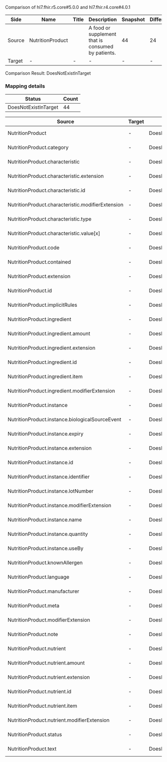 Comparison of hl7.fhir.r5.core#5.0.0 and hl7.fhir.r4.core#4.0.1

| Side | Name | Title | Description | Snapshot | Differential |
| --- | --- | --- | --- | --- | --- |
| Source | NutritionProduct |  | A food or supplement that is consumed by patients. | 44 | 24 |
| Target | - | - | - | - | - |


Comparison Result: DoesNotExistInTarget


### Mapping details

| Status | Count |
| ------ | ----- |
DoesNotExistInTarget | 44 |


| Source | Target | Status | Message |
| ------ | ------ | ------ | ------- |
| NutritionProduct | - | DoesNotExistInTarget | NutritionProduct does not exist in target and has no mapping |
| NutritionProduct.category | - | DoesNotExistInTarget | NutritionProduct.category does not exist in target and has no mapping |
| NutritionProduct.characteristic | - | DoesNotExistInTarget | NutritionProduct.characteristic does not exist in target and has no mapping |
| NutritionProduct.characteristic.extension | - | DoesNotExistInTarget | NutritionProduct.characteristic.extension does not exist in target and has no mapping |
| NutritionProduct.characteristic.id | - | DoesNotExistInTarget | NutritionProduct.characteristic.id does not exist in target and has no mapping |
| NutritionProduct.characteristic.modifierExtension | - | DoesNotExistInTarget | NutritionProduct.characteristic.modifierExtension does not exist in target and has no mapping |
| NutritionProduct.characteristic.type | - | DoesNotExistInTarget | NutritionProduct.characteristic.type does not exist in target and has no mapping |
| NutritionProduct.characteristic.value[x] | - | DoesNotExistInTarget | NutritionProduct.characteristic.value[x] does not exist in target and has no mapping |
| NutritionProduct.code | - | DoesNotExistInTarget | NutritionProduct.code does not exist in target and has no mapping |
| NutritionProduct.contained | - | DoesNotExistInTarget | NutritionProduct.contained does not exist in target and has no mapping |
| NutritionProduct.extension | - | DoesNotExistInTarget | NutritionProduct.extension does not exist in target and has no mapping |
| NutritionProduct.id | - | DoesNotExistInTarget | NutritionProduct.id does not exist in target and has no mapping |
| NutritionProduct.implicitRules | - | DoesNotExistInTarget | NutritionProduct.implicitRules does not exist in target and has no mapping |
| NutritionProduct.ingredient | - | DoesNotExistInTarget | NutritionProduct.ingredient does not exist in target and has no mapping |
| NutritionProduct.ingredient.amount | - | DoesNotExistInTarget | NutritionProduct.ingredient.amount does not exist in target and has no mapping |
| NutritionProduct.ingredient.extension | - | DoesNotExistInTarget | NutritionProduct.ingredient.extension does not exist in target and has no mapping |
| NutritionProduct.ingredient.id | - | DoesNotExistInTarget | NutritionProduct.ingredient.id does not exist in target and has no mapping |
| NutritionProduct.ingredient.item | - | DoesNotExistInTarget | NutritionProduct.ingredient.item does not exist in target and has no mapping |
| NutritionProduct.ingredient.modifierExtension | - | DoesNotExistInTarget | NutritionProduct.ingredient.modifierExtension does not exist in target and has no mapping |
| NutritionProduct.instance | - | DoesNotExistInTarget | NutritionProduct.instance does not exist in target and has no mapping |
| NutritionProduct.instance.biologicalSourceEvent | - | DoesNotExistInTarget | NutritionProduct.instance.biologicalSourceEvent does not exist in target and has no mapping |
| NutritionProduct.instance.expiry | - | DoesNotExistInTarget | NutritionProduct.instance.expiry does not exist in target and has no mapping |
| NutritionProduct.instance.extension | - | DoesNotExistInTarget | NutritionProduct.instance.extension does not exist in target and has no mapping |
| NutritionProduct.instance.id | - | DoesNotExistInTarget | NutritionProduct.instance.id does not exist in target and has no mapping |
| NutritionProduct.instance.identifier | - | DoesNotExistInTarget | NutritionProduct.instance.identifier does not exist in target and has no mapping |
| NutritionProduct.instance.lotNumber | - | DoesNotExistInTarget | NutritionProduct.instance.lotNumber does not exist in target and has no mapping |
| NutritionProduct.instance.modifierExtension | - | DoesNotExistInTarget | NutritionProduct.instance.modifierExtension does not exist in target and has no mapping |
| NutritionProduct.instance.name | - | DoesNotExistInTarget | NutritionProduct.instance.name does not exist in target and has no mapping |
| NutritionProduct.instance.quantity | - | DoesNotExistInTarget | NutritionProduct.instance.quantity does not exist in target and has no mapping |
| NutritionProduct.instance.useBy | - | DoesNotExistInTarget | NutritionProduct.instance.useBy does not exist in target and has no mapping |
| NutritionProduct.knownAllergen | - | DoesNotExistInTarget | NutritionProduct.knownAllergen does not exist in target and has no mapping |
| NutritionProduct.language | - | DoesNotExistInTarget | NutritionProduct.language does not exist in target and has no mapping |
| NutritionProduct.manufacturer | - | DoesNotExistInTarget | NutritionProduct.manufacturer does not exist in target and has no mapping |
| NutritionProduct.meta | - | DoesNotExistInTarget | NutritionProduct.meta does not exist in target and has no mapping |
| NutritionProduct.modifierExtension | - | DoesNotExistInTarget | NutritionProduct.modifierExtension does not exist in target and has no mapping |
| NutritionProduct.note | - | DoesNotExistInTarget | NutritionProduct.note does not exist in target and has no mapping |
| NutritionProduct.nutrient | - | DoesNotExistInTarget | NutritionProduct.nutrient does not exist in target and has no mapping |
| NutritionProduct.nutrient.amount | - | DoesNotExistInTarget | NutritionProduct.nutrient.amount does not exist in target and has no mapping |
| NutritionProduct.nutrient.extension | - | DoesNotExistInTarget | NutritionProduct.nutrient.extension does not exist in target and has no mapping |
| NutritionProduct.nutrient.id | - | DoesNotExistInTarget | NutritionProduct.nutrient.id does not exist in target and has no mapping |
| NutritionProduct.nutrient.item | - | DoesNotExistInTarget | NutritionProduct.nutrient.item does not exist in target and has no mapping |
| NutritionProduct.nutrient.modifierExtension | - | DoesNotExistInTarget | NutritionProduct.nutrient.modifierExtension does not exist in target and has no mapping |
| NutritionProduct.status | - | DoesNotExistInTarget | NutritionProduct.status does not exist in target and has no mapping |
| NutritionProduct.text | - | DoesNotExistInTarget | NutritionProduct.text does not exist in target and has no mapping |

